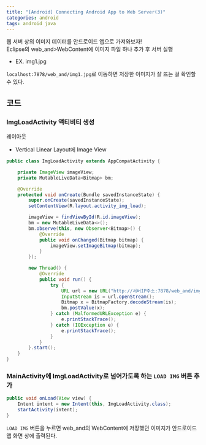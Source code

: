 ```yaml
---
title: "[Android] Connecting Android App to Web Server(3)"
categories: android
tags: android java
---
```


웹 서버 상의 이미지 데이터를 안드로이드 앱으로 가져와보자!<br>
Eclipse의 web_and>WebContent에 이미지 파일 하나 추가 후 서버 실행<br>
  - EX. img1.jpg

```localhost:7878/web_and/img1.jpg```로 이동하면 저장한 이미지가 잘 뜨는 걸 확인할 수 있다.

## 코드

### ImgLoadActivity 액티비티 생성

레이아웃<br>
- Vertical Linear Layout에 Image View

```java
public class ImgLoadActivity extends AppCompatActivity {

    private ImageView imageView;
    private MutableLiveData<Bitmap> bm;

    @Override
    protected void onCreate(Bundle savedInstanceState) {
        super.onCreate(savedInstanceState);
        setContentView(R.layout.activity_img_load);

        imageView = findViewById(R.id.imageView);
        bm = new MutableLiveData<>();
        bm.observe(this, new Observer<Bitmap>() {
            @Override
            public void onChanged(Bitmap bitmap) {
                imageView.setImageBitmap(bitmap);
            }
        });

        new Thread() {
            @Override
            public void run() {
                try {
                    URL url = new URL("http://서버IP주소:7878/web_and/img1.jpg");
                    InputStream is = url.openStream();
                    Bitmap x = BitmapFactory.decodeStream(is);
                    bm.postValue(x);
                } catch (MalformedURLException e) {
                    e.printStackTrace();
                } catch (IOException e) {
                    e.printStackTrace();
                }
            }
        }.start();
    }
}
```


### MainActivity에 ImgLoadActivity로 넘어가도록 하는 ```LOAD IMG``` 버튼 추가

```java
public void onLoad(View view) {
    Intent intent = new Intent(this, ImgLoadActivity.class);
    startActivity(intent);
}
```

```LOAD IMG``` 버튼을 누르면 web_and의 WebContent에 저장했던 이미지가 안드로이드 앱 화면 상에 출력된다.

